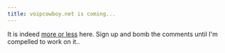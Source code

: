 ```yaml
---
title: voipcowboy.net is coming...
---
```


It is indeed [more or less][1] here. Sign up and bomb the comments until I'm
compelled to work on it..

[1]: http://voipcowboy.net
